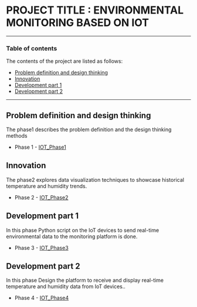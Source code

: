 # PROJECT TITLE : ENVIRONMENTAL MONITORING BASED ON IOT 
 
---
 
### Table of contents
The contents of the project are listed as follows:
 
- [Problem definition and design thinking](#problem-definition-and-design-thinking)
- [Innovation](#innovation)
- [Development part 1](#development-part-1)
- [Development part 2](#development-part-2)
 
---
 
## Problem definition and design thinking
The phase1 describes the problem definition and the design thinking methods
- Phase 1 - [IOT_Phase1](https://github.com/santhosh030/iot-p1/blob/main/Environmental%20monitoring%20.docx)
 
## Innovation
The phase2 explores data visualization techniques to showcase historical temperature and humidity trends.
- Phase 2 - [IOT_Phase2](https://github.com/santhosh030/iot-p1/blob/main/IOT%20PHASE%202.pdf)
 
## Development part 1
In this phase Python script on the IoT devices to send real-time environmental data to the monitoring platform is done.
- Phase 3 - [IOT_Phase3](https://github.com/santhosh030/iot-p1/blob/main/IOT_Phase3.docx)
 
## Development part 2
In this phase Design the platform to receive and display real-time temperature and humidity data from IoT devices..
- Phase 4 - [IOT_Phase4](https://github.com/santhosh030/iot-p1/blob/main/IOT_Phase4.docx)
